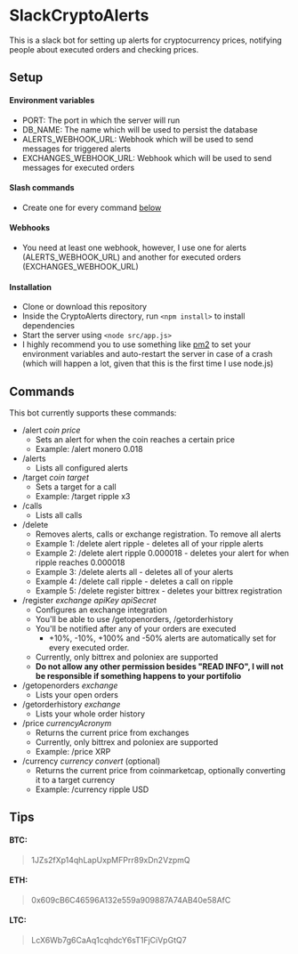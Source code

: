 # SlackCryptoAlerts

This is a slack bot for setting up alerts for cryptocurrency prices, notifying people about executed orders and checking prices.

## Setup
#### Environment variables
* PORT: The port in which the server will run
* DB_NAME: The name which will be used to persist the database
* ALERTS_WEBHOOK_URL: Webhook which will be used to send messages for triggered alerts
* EXCHANGES_WEBHOOK_URL: Webhook which will be used to send messages for executed orders

#### Slash commands
* Create one for every command [below](.#Commands)

#### Webhooks
* You need at least one webhook, however, I use one for alerts (ALERTS_WEBHOOK_URL) and another for executed orders (EXCHANGES_WEBHOOK_URL)

#### Installation
* Clone or download this repository
* Inside the CryptoAlerts directory, run `<npm install>` to install dependencies
* Start the server using `<node src/app.js>`
* I highly recommend you to use something like [pm2](https://github.com/Unitech/pm2) to set your environment variables and auto-restart the server in case of a crash (which will happen a lot, given that this is the first time I use node.js)

## Commands
This bot currently supports these commands:
* /alert *coin* *price*
  * Sets an alert for when the coin reaches a certain price
  * Example: /alert monero 0.018
* /alerts
  * Lists all configured alerts
* /target *coin* *target*
  * Sets a target for a call
  * Example: /target ripple x3
* /calls
  * Lists all calls
* /delete
  * Removes alerts, calls or exchange registration. To remove all alerts
  * Example 1: /delete alert ripple - deletes all of your ripple alerts
  * Example 2: /delete alert ripple 0.000018 - deletes your alert for when ripple reaches 0.000018
  * Example 3: /delete alerts all - deletes all of your alerts
  * Example 4: /delete call ripple - deletes a call on ripple
  * Example 5: /delete register bittrex - deletes your bittrex registration
* /register *exchange* *apiKey* *apiSecret*
  * Configures an exchange integration
  * You'll be able to use /getopenorders, /getorderhistory
  * You'll be notified after any of your orders are executed
    * +10%, -10%, +100% and -50% alerts are automatically set for every executed order.
  * Currently, only bittrex and poloniex are supported
  * **Do not allow any other permission besides "READ INFO", I will not be responsible if something happens to your portifolio**
* /getopenorders *exchange*
  * Lists your open orders
* /getorderhistory *exchange*
  * Lists your whole order history
* /price *currencyAcronym*
  * Returns the current price from exchanges
  * Currently, only bittrex and poloniex are supported
  * Example: /price XRP
* /currency *currency* *convert* (optional)
  * Returns the current price from coinmarketcap, optionally converting it to a target currency
  * Example: /currency ripple USD

## Tips
  
#### BTC:
> 1JZs2fXp14qhLapUxpMFPrr89xDn2VzpmQ

#### ETH:
> 0x609cB6C46596A132e559a909887A74AB40e58AfC

#### LTC:
> LcX6Wb7g6CaAq1cqhdcY6sT1FjCiVpGtQ7
